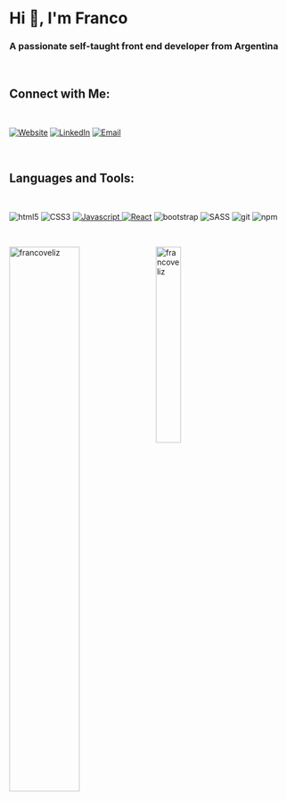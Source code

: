 <h1 align="left">Hi 👋, I'm Franco</h1>

<h3 align="left">A passionate self-taught front end developer from Argentina</h3>&nbsp;&nbsp;&nbsp;&nbsp;&nbsp;&nbsp;&nbsp;
<h2>Connect with Me: </h2>

<br/>
<p align="left">
<a href="https://www.francoveliz.online/"><img alt="Website" src="https://img.shields.io/badge/Website-www.francoveliz.online-blue?style=flat-square&logo=google-chrome" target="_blank" rel="noopener noreferrer"></a>
<a href="https://www.linkedin.com/in/francoveliz/"><img alt="LinkedIn" src="https://img.shields.io/badge/LinkedIn-Franco%20Veliz-blue?style=flat-square&logo=linkedin"></a>
<a href="mailto:francoleandroveliz@gmail.com"><img alt="Email" src="https://img.shields.io/badge/francoleandroveliz@gmail.com-blue?style=flat-square&logo=gmail"></a>
</p>

<br/>

<h2 align="left">Languages and Tools:</h2>

<br/>

<p>
  <img alt="html5" src="https://img.shields.io/badge/-HTML5-E34F26?style=flat-square&logo=html5&logoColor=white" />
  <img alt="CSS3" src="https://img.shields.io/badge/-CSS3-E34F26?style=flat-square&logo=css3&logoColor=white" />
  <a href="https://google.github.io/styleguide/htmlcssguide.html#ID_and_Class_Naming">
  <img alt="Javascript" src="https://img.shields.io/badge/-Javascript-f2d200?style=flat-square&logo=javascript&logoColor=white" />
  <img alt="React" src="https://img.shields.io/badge/-React-45b8d8?style=flat-square&logo=react&logoColor=white" /></a>
  <img alt="bootstrap" src="https://img.shields.io/badge/-Bootstrap-080135?style=flat-square&logo=bootstrap&logoColor=white" />
  <img alt="SASS" src="https://img.shields.io/badge/-SASS-CD6799?style=flat-square&logo=SASS&logoColor=white" />
  <img alt="git" src="https://img.shields.io/badge/-Git-F05032?style=flat-square&logo=git&logoColor=white" />
  <img alt="npm" src="https://img.shields.io/badge/-NPM-CB3837?style=flat-square&logo=npm&logoColor=white" />
</p>

<br/>

<p>
<img align="left" width="50%" src="https://github-readme-stats.vercel.app/api?username=francoveliz&show_icons=true&locale=en" alt="francoveliz" /> &nbsp
<img align="center" width="30%" src="https://github-readme-stats.vercel.app/api/top-langs?username=francoveliz&show_icons=true&locale=en&layout=compact" alt="francoveliz" /> 
</p>
